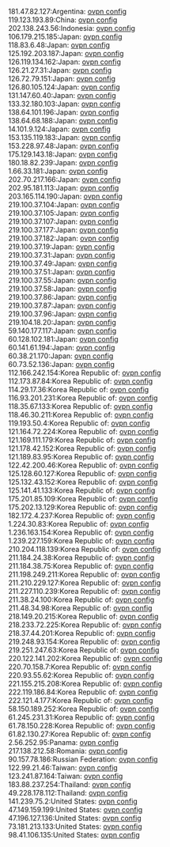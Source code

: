 181.47.82.127:Argentina: [ovpn config](vpn/181_47_82_127.ovpn)  
119.123.193.89:China: [ovpn config](vpn/119_123_193_89.ovpn)  
202.138.243.56:Indonesia: [ovpn config](vpn/202_138_243_56.ovpn)  
106.179.215.185:Japan: [ovpn config](vpn/106_179_215_185.ovpn)  
118.83.6.48:Japan: [ovpn config](vpn/118_83_6_48.ovpn)  
125.192.203.187:Japan: [ovpn config](vpn/125_192_203_187.ovpn)  
126.119.134.162:Japan: [ovpn config](vpn/126_119_134_162.ovpn)  
126.21.27.31:Japan: [ovpn config](vpn/126_21_27_31.ovpn)  
126.72.79.151:Japan: [ovpn config](vpn/126_72_79_151.ovpn)  
126.80.105.124:Japan: [ovpn config](vpn/126_80_105_124.ovpn)  
131.147.60.40:Japan: [ovpn config](vpn/131_147_60_40.ovpn)  
133.32.180.103:Japan: [ovpn config](vpn/133_32_180_103.ovpn)  
138.64.101.196:Japan: [ovpn config](vpn/138_64_101_196.ovpn)  
138.64.68.188:Japan: [ovpn config](vpn/138_64_68_188.ovpn)  
14.101.9.124:Japan: [ovpn config](vpn/14_101_9_124.ovpn)  
153.135.119.183:Japan: [ovpn config](vpn/153_135_119_183.ovpn)  
153.228.97.48:Japan: [ovpn config](vpn/153_228_97_48.ovpn)  
175.129.143.18:Japan: [ovpn config](vpn/175_129_143_18.ovpn)  
180.18.82.239:Japan: [ovpn config](vpn/180_18_82_239.ovpn)  
1.66.33.181:Japan: [ovpn config](vpn/1_66_33_181.ovpn)  
202.70.217.166:Japan: [ovpn config](vpn/202_70_217_166.ovpn)  
202.95.181.113:Japan: [ovpn config](vpn/202_95_181_113.ovpn)  
203.165.114.190:Japan: [ovpn config](vpn/203_165_114_190.ovpn)  
219.100.37.104:Japan: [ovpn config](vpn/219_100_37_104.ovpn)  
219.100.37.105:Japan: [ovpn config](vpn/219_100_37_105.ovpn)  
219.100.37.107:Japan: [ovpn config](vpn/219_100_37_107.ovpn)  
219.100.37.177:Japan: [ovpn config](vpn/219_100_37_177.ovpn)  
219.100.37.182:Japan: [ovpn config](vpn/219_100_37_182.ovpn)  
219.100.37.19:Japan: [ovpn config](vpn/219_100_37_19.ovpn)  
219.100.37.31:Japan: [ovpn config](vpn/219_100_37_31.ovpn)  
219.100.37.49:Japan: [ovpn config](vpn/219_100_37_49.ovpn)  
219.100.37.51:Japan: [ovpn config](vpn/219_100_37_51.ovpn)  
219.100.37.55:Japan: [ovpn config](vpn/219_100_37_55.ovpn)  
219.100.37.58:Japan: [ovpn config](vpn/219_100_37_58.ovpn)  
219.100.37.86:Japan: [ovpn config](vpn/219_100_37_86.ovpn)  
219.100.37.87:Japan: [ovpn config](vpn/219_100_37_87.ovpn)  
219.100.37.96:Japan: [ovpn config](vpn/219_100_37_96.ovpn)  
219.104.18.20:Japan: [ovpn config](vpn/219_104_18_20.ovpn)  
59.140.177.117:Japan: [ovpn config](vpn/59_140_177_117.ovpn)  
60.128.102.181:Japan: [ovpn config](vpn/60_128_102_181.ovpn)  
60.141.61.194:Japan: [ovpn config](vpn/60_141_61_194.ovpn)  
60.38.21.170:Japan: [ovpn config](vpn/60_38_21_170.ovpn)  
60.73.52.136:Japan: [ovpn config](vpn/60_73_52_136.ovpn)  
112.166.242.154:Korea Republic of: [ovpn config](vpn/112_166_242_154.ovpn)  
112.173.87.84:Korea Republic of: [ovpn config](vpn/112_173_87_84.ovpn)  
114.29.17.36:Korea Republic of: [ovpn config](vpn/114_29_17_36.ovpn)  
116.93.201.231:Korea Republic of: [ovpn config](vpn/116_93_201_231.ovpn)  
118.35.67.133:Korea Republic of: [ovpn config](vpn/118_35_67_133.ovpn)  
118.46.30.211:Korea Republic of: [ovpn config](vpn/118_46_30_211.ovpn)  
119.193.50.4:Korea Republic of: [ovpn config](vpn/119_193_50_4.ovpn)  
121.164.72.224:Korea Republic of: [ovpn config](vpn/121_164_72_224.ovpn)  
121.169.111.179:Korea Republic of: [ovpn config](vpn/121_169_111_179.ovpn)  
121.178.42.152:Korea Republic of: [ovpn config](vpn/121_178_42_152.ovpn)  
121.189.83.95:Korea Republic of: [ovpn config](vpn/121_189_83_95.ovpn)  
122.42.200.46:Korea Republic of: [ovpn config](vpn/122_42_200_46.ovpn)  
125.128.60.127:Korea Republic of: [ovpn config](vpn/125_128_60_127.ovpn)  
125.132.43.152:Korea Republic of: [ovpn config](vpn/125_132_43_152.ovpn)  
125.141.41.133:Korea Republic of: [ovpn config](vpn/125_141_41_133.ovpn)  
175.201.85.109:Korea Republic of: [ovpn config](vpn/175_201_85_109.ovpn)  
175.202.13.129:Korea Republic of: [ovpn config](vpn/175_202_13_129.ovpn)  
182.172.4.237:Korea Republic of: [ovpn config](vpn/182_172_4_237.ovpn)  
1.224.30.83:Korea Republic of: [ovpn config](vpn/1_224_30_83.ovpn)  
1.236.163.154:Korea Republic of: [ovpn config](vpn/1_236_163_154.ovpn)  
1.239.227.159:Korea Republic of: [ovpn config](vpn/1_239_227_159.ovpn)  
210.204.118.139:Korea Republic of: [ovpn config](vpn/210_204_118_139.ovpn)  
211.184.24.38:Korea Republic of: [ovpn config](vpn/211_184_24_38.ovpn)  
211.184.38.75:Korea Republic of: [ovpn config](vpn/211_184_38_75.ovpn)  
211.198.249.211:Korea Republic of: [ovpn config](vpn/211_198_249_211.ovpn)  
211.210.229.127:Korea Republic of: [ovpn config](vpn/211_210_229_127.ovpn)  
211.227.110.239:Korea Republic of: [ovpn config](vpn/211_227_110_239.ovpn)  
211.38.24.100:Korea Republic of: [ovpn config](vpn/211_38_24_100.ovpn)  
211.48.34.98:Korea Republic of: [ovpn config](vpn/211_48_34_98.ovpn)  
218.149.20.215:Korea Republic of: [ovpn config](vpn/218_149_20_215.ovpn)  
218.233.72.225:Korea Republic of: [ovpn config](vpn/218_233_72_225.ovpn)  
218.37.44.201:Korea Republic of: [ovpn config](vpn/218_37_44_201.ovpn)  
219.248.93.154:Korea Republic of: [ovpn config](vpn/219_248_93_154.ovpn)  
219.251.247.63:Korea Republic of: [ovpn config](vpn/219_251_247_63.ovpn)  
220.122.141.202:Korea Republic of: [ovpn config](vpn/220_122_141_202.ovpn)  
220.70.158.7:Korea Republic of: [ovpn config](vpn/220_70_158_7.ovpn)  
220.93.55.62:Korea Republic of: [ovpn config](vpn/220_93_55_62.ovpn)  
221.155.215.208:Korea Republic of: [ovpn config](vpn/221_155_215_208.ovpn)  
222.119.186.84:Korea Republic of: [ovpn config](vpn/222_119_186_84.ovpn)  
222.121.4.177:Korea Republic of: [ovpn config](vpn/222_121_4_177.ovpn)  
58.150.189.252:Korea Republic of: [ovpn config](vpn/58_150_189_252.ovpn)  
61.245.231.31:Korea Republic of: [ovpn config](vpn/61_245_231_31.ovpn)  
61.78.150.228:Korea Republic of: [ovpn config](vpn/61_78_150_228.ovpn)  
61.82.130.27:Korea Republic of: [ovpn config](vpn/61_82_130_27.ovpn)  
2.56.252.95:Panama: [ovpn config](vpn/2_56_252_95.ovpn)  
217.138.212.58:Romania: [ovpn config](vpn/217_138_212_58.ovpn)  
90.157.78.186:Russian Federation: [ovpn config](vpn/90_157_78_186.ovpn)  
122.99.21.46:Taiwan: [ovpn config](vpn/122_99_21_46.ovpn)  
123.241.87.164:Taiwan: [ovpn config](vpn/123_241_87_164.ovpn)  
183.88.237.254:Thailand: [ovpn config](vpn/183_88_237_254.ovpn)  
49.228.178.112:Thailand: [ovpn config](vpn/49_228_178_112.ovpn)  
141.239.75.2:United States: [ovpn config](vpn/141_239_75_2.ovpn)  
47.149.159.199:United States: [ovpn config](vpn/47_149_159_199.ovpn)  
47.196.127.136:United States: [ovpn config](vpn/47_196_127_136.ovpn)  
73.181.213.133:United States: [ovpn config](vpn/73_181_213_133.ovpn)  
98.41.106.135:United States: [ovpn config](vpn/98_41_106_135.ovpn)  
